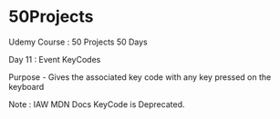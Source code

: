 # 50Projects
Udemy Course : 50 Projects 50 Days

Day 11 : Event KeyCodes

Purpose - Gives the associated key code with any key pressed on the keyboard



Note : IAW MDN Docs KeyCode is Deprecated. 